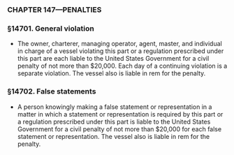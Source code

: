 ### **CHAPTER 147—PENALTIES**

### §14701. General violation
* The owner, charterer, managing operator, agent, master, and individual in charge of a vessel violating this part or a regulation prescribed under this part are each liable to the United States Government for a civil penalty of not more than $20,000. Each day of a continuing violation is a separate violation. The vessel also is liable in rem for the penalty.

### §14702. False statements
* A person knowingly making a false statement or representation in a matter in which a statement or representation is required by this part or a regulation prescribed under this part is liable to the United States Government for a civil penalty of not more than $20,000 for each false statement or representation. The vessel also is liable in rem for the penalty.